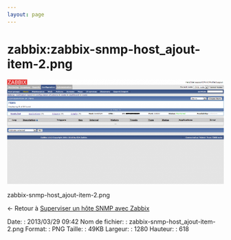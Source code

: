 ```yaml
---
layout: page
---
```


zabbix:zabbix-snmp-host\_ajout-item-2.png
=========================================

[![zabbix-snmp-host\_ajout-item-2.png](../../assets/media/zabbix/zabbix-snmp-host_ajout-item-2.png@cache=&w=900&h=434 "zabbix-snmp-host_ajout-item-2.png")](../../assets/media/zabbix/zabbix-snmp-host_ajout-item-2.png@cache= "Afficher le fichier original")

zabbix-snmp-host\_ajout-item-2.png

← Retour à [Superviser un hôte SNMP avec
Zabbix](../../zabbix/zabbix-snmp-host.html "zabbix:zabbix-snmp-host")

Date:
:   2013/03/29 09:42
Nom de fichier:
:   zabbix-snmp-host\_ajout-item-2.png
Format:
:   PNG
Taille:
:   49KB
Largeur:
:   1280
Hauteur:
:   618

